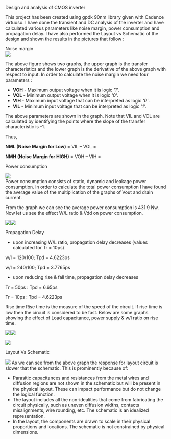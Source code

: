Design and analysis of CMOS inverter

This project has been created using gpdk 90nm library given with Cadence virtuoso. I have done the transient and DC analysis of the inverter and have calculated various parameters like noise margin, power consumption and propagation delay. I have also performed the Layout vs Schematic of the design and shown the results in the pictures that follow :

Noise margin<br>
![](Aspose.Words.e03009f2-fc7e-4195-aedb-da8bbe913288.001.png)<br>

The above figure shows two graphs, the upper graph is the transfer characteristics and the lower graph is the derivative of the above graph with respect to input. In order to calculate the noise margin we need four parameters : 

- **VOH** - Maximum output voltage when it is logic *'1'*.
- **VOL** - Minimum output voltage when it is logic *'0'*.
- **VIH** - Maximum input voltage that can be interpreted as logic *'0'*.
- **VIL** - Minimum input voltage that can be interpreted as logic *'1'*.

The above parameters are shown in the graph. Note that VIL and VOL are calculated by identifying the points where the slope of the transfer characteristic is -1. 

Thus,

**NML (Noise Margin for Low)** = VIL – VOL =

**NMH (Noise Margin for HIGH)** = VOH – VIH = 

Power consumption

![](Aspose.Words.e03009f2-fc7e-4195-aedb-da8bbe913288.002.png)<br>
Power consumption consists of static, dynamic and leakage power consumption. In order to calculate the total power consumption I have found the average value of the multiplication of the graphs of Vout and drain current. 















From the graph we can see the average power consumption is 431.9 Nw. Now let us see the effect W/L ratio & Vdd on power consumption.





![](Aspose.Words.e03009f2-fc7e-4195-aedb-da8bbe913288.003.png)![](Aspose.Words.e03009f2-fc7e-4195-aedb-da8bbe913288.004.png)

Propagation Delay

- upon increasing W/L ratio, propagation delay decreases (values calculated for Tr = 10ps)

w/l = 120/100; Tpd = 4.6223ps

w/l = 240/100; Tpd = 3.7765ps

- upon reducing rise & fall time, propagation delay decreases

Tr = 50ps : Tpd = 6.65ps

Tr = 10ps : Tpd = 4.6223ps

Rise time
Rise time is the measure of the speed of the circuit. If rise time is low then the circuit is considered to be fast. Below are some graphs showing the effect of Load capacitance, power supply & w/l ratio on rise time. 

![](Aspose.Words.e03009f2-fc7e-4195-aedb-da8bbe913288.005.png)![](Aspose.Words.e03009f2-fc7e-4195-aedb-da8bbe913288.006.png)


![](Aspose.Words.e03009f2-fc7e-4195-aedb-da8bbe913288.007.png)

Layout Vs Schematic

![](Aspose.Words.e03009f2-fc7e-4195-aedb-da8bbe913288.008.png)
As we can see from the above graph the response for layout circuit is slower that the schematic. This is prominently because of:

- Parasitic capacitances and resistances from the metal wires and diffusion regions are not shown in the schematic but will be present in the physical layout. These can impact performance but do not change the logical function.
- The layout includes all the non-idealities that come from fabricating the circuit physically, such as uneven diffusion widths, contacts misalignments, wire rounding, etc. The schematic is an idealized representation.
- In the layout, the components are drawn to scale in their physical proportions and locations. The schematic is not constrained by physical dimensions.


